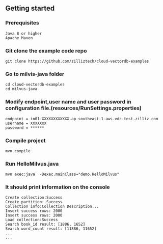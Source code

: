 ## Getting started

### Prerequisites

    Java 8 or higher
    Apache Maven 

### Git clone the example code repo
    git clone https://github.com/zilliztech/cloud-vectordb-examples

### Go to milvis-java folder
    cd cloud-vectordb-examples
    cd milvus-java

### Modify endpoint,user name and user password in configuration file.(resources/RunSettings.properties)
    endpoint = in01-XXXXXXXXXXXX.ap-southeast-1-aws.vdc-test.zilliz.com
    username = XXXXXXX
    password = ******

### Compile project
    mvn compile

### Run HelloMilvus.java
    mvn exec:java  -Dexec.mainClass="demo.HelloMilvus"

### It should print information on the console
    Create collection:Success
    Create partition: Success
    Collection info:Collection Description...
    Insert success rows: 2000
    Insert success rows: 2000
    Load collection:Success
    Search book_id result: [1886, 1652]
    Search word_count result: [11886, 11652]
    ...
    ...